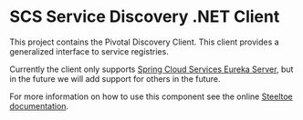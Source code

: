 # SCS Service Discovery .NET Client

This project contains the Pivotal Discovery Client.  This client provides a generalized interface to service registries.  

Currently the client only supports [Spring Cloud Services Eureka Server](http://docs.pivotal.io/spring-cloud-services/service-registry/), but in the future we will add support for others in the future.

For more information on how to use this component see the online [Steeltoe documentation](http://steeltoe.io/).